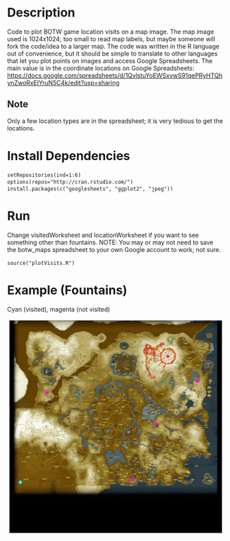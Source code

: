 # Description
Code to plot BOTW game location visits on a map image. The map image used is 1024x1024; too small to read map labels, but maybe someone will fork the code/idea to a larger map. The code was written in the R language out of convenience, but it should be simple to translate to other languages that let you plot points on images and access Google Spreadsheets. The main value is in the coordinate locations on Google Spreadsheets: https://docs.google.com/spreadsheets/d/1QvlstuYoEWSxvwS91qePRyHTQhynZwoRxEIYruN5C4k/edit?usp=sharing

## Note
Only a few location types are in the spreadsheet; it is very tedious to get the locations.

# Install Dependencies 
    setRepositories(ind=1:6)
    options(repos="http://cran.rstudio.com/")
    install.packages(c("googlesheets", "ggplot2", "jpeg"))

# Run 
Change visitedWorksheet and locationWorksheet if you want to see something other than fountains. NOTE: You may or may not need to save the botw_maps spreadsheet to your own Google account to work; not sure.  

    source("plotVisits.R")

# Example (Fountains)

Cyan (visited), magenta (not visited)

![fountains](fountains.jpg)

